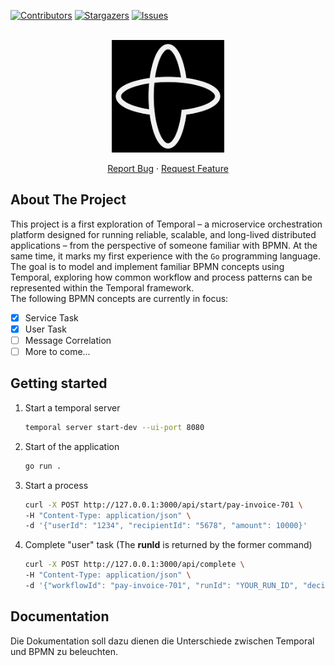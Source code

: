 <div id="top"></div>

<!-- PROJECT SHIELDS -->
[![Contributors][contributors-shield]][contributors-url]
[![Stargazers][stars-shield]][stars-url]
[![Issues][issues-shield]][issues-url]
<!-- END OF PROJECT SHIELDS -->

<!-- PROJECT LOGO -->
<br />
<div align="center">
    <a href="https://www.temporal.io">
        <img src="Writerside/images/temporal-logo.png" alt="Image" height="180">
    </a>
    <p>
        <a href="https://github.com/peterhnm/temporal-getting-started/issues">Report Bug</a>
        ·
        <a href="https://github.com/peterhnm/temporal-getting-started/pulls">Request Feature</a>
    </p>
</div>

## About The Project

This project is a first exploration of Temporal – a microservice orchestration platform 
designed for running reliable, scalable, and long-lived distributed applications – from 
the perspective of someone familiar with BPMN.
At the same time, it marks my first experience with the `Go` programming language.  
The goal is to model and implement familiar BPMN concepts using Temporal, exploring how 
common workflow and process patterns can be represented within the Temporal framework.  
The following BPMN concepts are currently in focus:
- [x] Service Task
- [x] User Task
- [ ] Message Correlation
- [ ] More to come...

## Getting started
1. Start a temporal server
   ```bash
   temporal server start-dev --ui-port 8080
   ```

2. Start of the application
   ```bash
   go run .
   ```
   
3. Start a process
   ```bash
   curl -X POST http://127.0.0.1:3000/api/start/pay-invoice-701 \
   -H "Content-Type: application/json" \
   -d '{"userId": "1234", "recipientId": "5678", "amount": 10000}'
   ```
   
4. Complete "user" task (The **runId** is returned by the former command)
   ```bash
   curl -X POST http://127.0.0.1:3000/api/complete \
   -H "Content-Type: application/json" \
   -d '{"workflowId": "pay-invoice-701", "runId": "YOUR_RUN_ID", "decision": false}'
   ```
   
## Documentation
Die Dokumentation soll dazu dienen die Unterschiede zwischen Temporal und BPMN zu beleuchten.


<!-- MARKDOWN LINKS & IMAGES -->
<!-- https://www.markdownguide.org/basic-syntax/#reference-style-links -->
[contributors-shield]: https://img.shields.io/github/contributors/peterhnm/temporal-getting-started.svg?style=for-the-badge
[contributors-url]: https://github.com/peterhnm/temporal-getting-started/graphs/contributors

[stars-shield]: https://img.shields.io/github/stars/peterhnm/temporal-getting-started.svg?style=for-the-badge
[stars-url]: https://github.com/peterhnm/temporal-getting-started/stargazers

[issues-shield]: https://img.shields.io/github/issues/peterhnm/temporal-getting-started.svg?style=for-the-badge
[issues-url]: https://github.com/peterhnm/temporal-getting-started/issues
